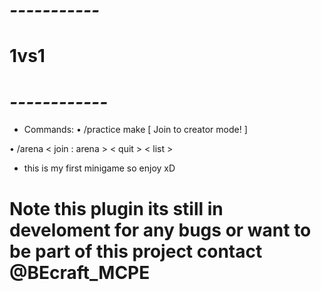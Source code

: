 # *-----------*
#     1vs1
# *------------*

- Commands:
• /practice make [ Join to creator mode! ]

• /arena < join : arena > < quit > < list >

- this is my first minigame so enjoy xD

# Note this plugin its still in develoment for any bugs or want to be part of this project contact @BEcraft_MCPE